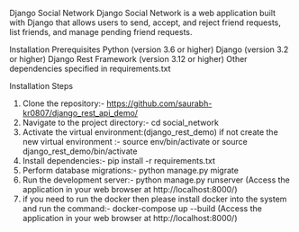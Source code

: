 Django Social Network
Django Social Network is a web application built with Django that allows users to send, accept, and reject friend requests, list friends, and manage pending friend requests.

Installation
Prerequisites
Python (version 3.6 or higher)
Django (version 3.2 or higher)
Django Rest Framework (version 3.12 or higher)
Other dependencies specified in requirements.txt

Installation Steps
1. Clone the repository:- 
  https://github.com/saurabh-kr0807/django_rest_api_demo/
2. Navigate to the project directory:- 
  cd social_network
3. Activate the virtual environment:(django_rest_demo) if not create the new virtual environment :-
   source env/bin/activate or source django_rest_demo/bin/activate
4. Install dependencies:- 
  pip install -r requirements.txt
5. Perform database migrations:- 
  python manage.py migrate
6. Run the development server:- 
  python manage.py runserver (Access the application in your web browser at http://localhost:8000/)
7. if you need to run the docker then please install docker into the system and run the command:- 
  docker-compose up --build (Access the application in your web browser at http://localhost:8000/)
